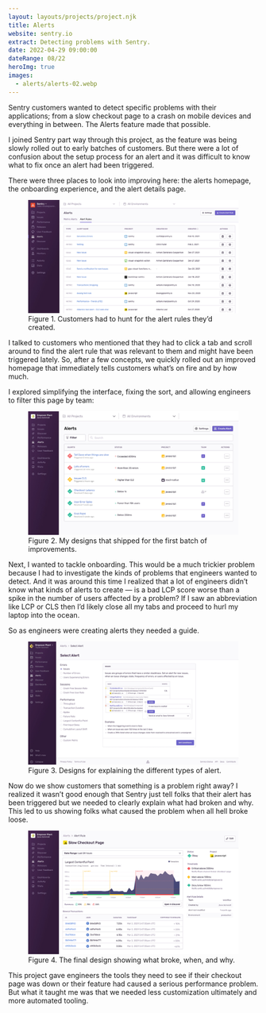 ```yaml
---
layout: layouts/projects/project.njk
title: Alerts
website: sentry.io
extract: Detecting problems with Sentry.
date: 2022-04-29 09:00:00
dateRange: 08/22
heroImg: true
images:
  - alerts/alerts-02.webp
---
```


<p class="intro">Sentry customers wanted to detect specific problems with their applications; from a slow checkout page to a crash on mobile devices and everything in between. The Alerts feature made that possible.</p>

I joined Sentry part way through this project, as the feature was being slowly rolled out to early batches of customers. But there were a lot of confusion about the setup process for an alert and it was difficult to know what to fix once an alert had been triggered.

There were three places to look into improving here: the alerts homepage, the onboarding experience, and the alert details page.

<figure class="project-figure">
  <img src="/images/projects/alerts/before.webp">
  <figcaption>Figure 1. Customers had to hunt for the alert rules they’d created.</figcaption>
</figure>

I talked to customers who mentioned that they had to click a tab and scroll around to find the alert rule that was relevant to them and might have been triggered lately. So, after a few concepts, we quickly rolled out an improved homepage that immediately tells customers what’s on fire and by how much.

I explored simplifying the interface, fixing the sort, and allowing engineers to filter this page by team:

<figure class="project-figure">
  <img src="/images/projects/alerts/after.webp">
  <figcaption>Figure 2. My designs that shipped for the first batch of improvements.</figcaption>
</figure>

Next, I wanted to tackle onboarding. This would be a much trickier problem because I had to investigate the kinds of problems that engineers wanted to detect. And it was around this time I realized that a lot of engineers didn’t know what kinds of alerts to create — is a bad LCP score worse than a spike in the number of users affected by a problem? If I saw an abbreviation like LCP or CLS then I’d likely close all my tabs and proceed to hurl my laptop into the ocean.

So as engineers were creating alerts they needed a guide.

<figure class="project-figure">
  <img src="/images/projects/alerts/alerts-04.webp">
  <figcaption>Figure 3. Designs for explaining the different types of alert.</figcaption>
</figure>

Now do we show customers that something is a problem right away? I realized it wasn’t good enough that Sentry just tell folks that their alert has been triggered but we needed to clearly explain what had broken and why. This led to us showing folks what caused the problem when all hell broke loose.

<figure class="project-figure">
  <img src="/images/projects/alerts/alerts-02.webp">
  <figcaption>Figure 4. The final design showing what broke, when, and why.</figcaption>
</figure>

This project gave engineers the tools they need to see if their checkout page was down or their feature had caused a serious performance problem. But what it taught me was that we needed less customization ultimately and more automated tooling.
